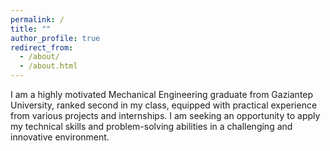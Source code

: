 ```yaml
---
permalink: /
title: ""
author_profile: true
redirect_from: 
  - /about/
  - /about.html
---
```


I am a highly motivated Mechanical Engineering graduate from Gaziantep University, ranked second in my class, equipped with practical experience
from various projects and internships. I am seeking an opportunity to apply my technical skills and problem-solving abilities in a challenging and
innovative environment.

